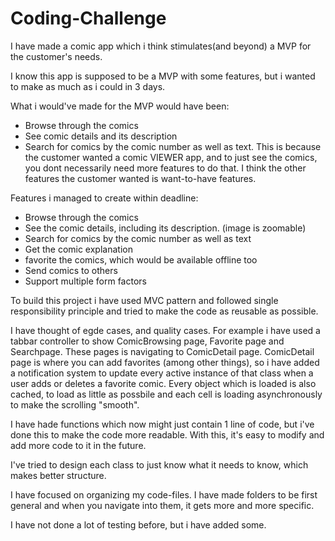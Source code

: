 # Coding-Challenge

I have made a comic app which i think stimulates(and beyond) a MVP for the customer's needs.

I know this app is supposed to be a MVP with some features, but i wanted to make as much as i could in 3 days.

What i would've made for the MVP would have been:
- Browse through the comics 
- See comic details and its description 
- Search for comics by the comic number as well as text.
This is because the customer wanted a comic VIEWER app, and to just see the comics, you dont necessarily need more features to do that.
I think the other features the customer wanted is want-to-have features.

Features i managed to create within deadline:
- Browse through the comics
- See the comic details, including its description. (image is zoomable)
- Search for comics by the comic number as well as text
- Get the comic explanation
- favorite the comics, which would be available offline too
- Send comics to others
- Support multiple form factors

To build this project i have used MVC pattern and followed single responsibility principle and tried to make the code as reusable as possible.

I have thought of egde cases, and quality cases. 
For example i have used a tabbar controller to show ComicBrowsing page, Favorite page and Searchpage. These pages is navigating to ComicDetail page. ComicDetail page is where you can add favorites (among other things), so i have added a notification system to update every active instance of that class when a user adds or deletes a favorite comic.
Every object which is loaded is also cached, to load as little as possbile and each cell is loading asynchronously to make the scrolling "smooth".

I have hade functions which now might just contain 1 line of code, but i've done this to make the code more readable. 
With this, it's easy to modify and add more code to it in the future.

I've tried to design each class to just know what it needs to know, which makes better structure.

I have focused on organizing my code-files. I have made folders to be first general and when you navigate into them, it gets more and more specific.


I have not done a lot of testing before, but i have added some.
